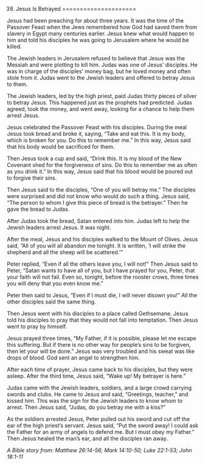 38. Jesus Is Betrayed
=====================

Jesus had been preaching for about three years. It was the time of the
Passover Feast when the Jews remembered how God had saved them from
slavery in Egypt many centuries earlier. Jesus knew what would happen to
him and told his disciples he was going to Jerusalem where he would be
killed.

The Jewish leaders in Jerusalem refused to believe that Jesus was the
Messiah and were plotting to kill him. Judas was one of Jesus’
disciples. He was in charge of the disciples’ money bag, but he loved
money and often stole from it. Judas went to the Jewish leaders and
offered to betray Jesus to them.

The Jewish leaders, led by the high priest, paid Judas thirty pieces of
silver to betray Jesus. This happened just as the prophets had
predicted. Judas agreed, took the money, and went away, looking for a
chance to help them arrest Jesus.

Jesus celebrated the Passover Feast with his disciples. During the meal
Jesus took bread and broke it, saying, “Take and eat this. It is my
body, which is broken for you. Do this to remember me.” In this way,
Jesus said that his body would be sacrificed for them.

Then Jesus took a cup and said, “Drink this. It is my blood of the New
Covenant shed for the forgiveness of sins. Do this to remember me as
often as you drink it.” In this way, Jesus said that his blood would be
poured out to forgive their sins.

Then Jesus said to the disciples, “One of you will betray me.” The
disciples were surprised and did not know who would do such a thing.
Jesus said, “The person to whom I give this piece of bread is the
betrayer.” Then he gave the bread to Judas.

After Judas took the bread, Satan entered into him. Judas left to help
the Jewish leaders arrest Jesus. It was night.

After the meal, Jesus and his disciples walked to the Mount of Olives.
Jesus said, “All of you will all abandon me tonight. It is written, ‘I
will strike the shepherd and all the sheep will be scattered.’”

Peter replied, “Even if all the others leave you, I will not!” Then
Jesus said to Peter, “Satan wants to have all of you, but I have prayed
for you, Peter, that your faith will not fail. Even so, tonight, before
the rooster crows, three times you will deny that you even know me.”

Peter then said to Jesus, “Even if I must die, I will never disown you!”
All the other disciples said the same thing.

Then Jesus went with his disciples to a place called Gethsemane. Jesus
told his disciples to pray that they would not fall into temptation.
Then Jesus went to pray by himself.

Jesus prayed three times, “My Father, if it is possible, please let me
escape this suffering. But if there is no other way for people’s sins to
be forgiven, then let your will be done.” Jesus was very troubled and
his sweat was like drops of blood. God sent an angel to strengthen him.

After each time of prayer, Jesus came back to his disciples, but they
were asleep. After the third time, Jesus said, “Wake up! My betrayer is
here.”

Judas came with the Jewish leaders, soldiers, and a large crowd carrying
swords and clubs. He came to Jesus and said, “Greetings, teacher,” and
kissed him. This was the sign for the Jewish leaders to know whom to
arrest. Then Jesus said, “Judas, do you betray me with a kiss?”

As the soldiers arrested Jesus, Peter pulled out his sword and cut off
the ear of the high priest’s servant. Jesus said, “Put the sword away! I
could ask the Father for an army of angels to defend me. But I must obey
my Father.” Then Jesus healed the man’s ear, and all the disciples ran
away.

*A Bible story from: Matthew 26:14-56; Mark 14:10-50; Luke 22:1-53; John
18:1-11*

